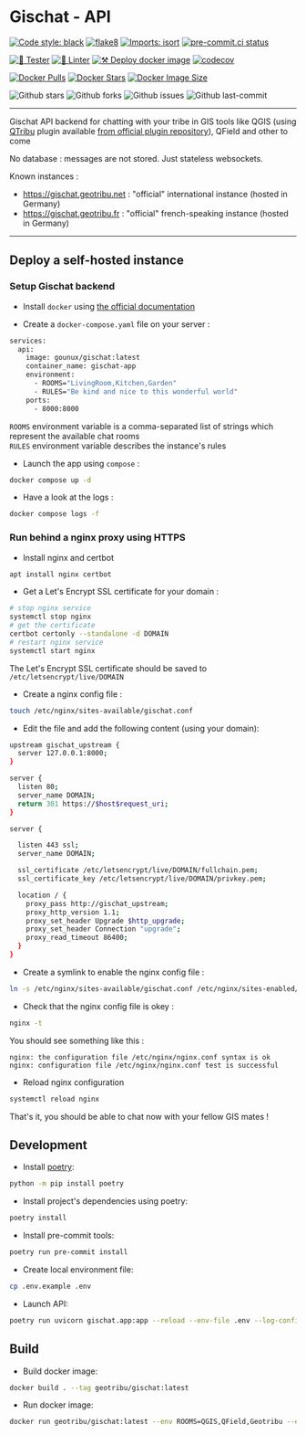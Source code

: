 # Gischat - API

[![Code style: black](https://img.shields.io/badge/code%20style-black-000000.svg)](https://github.com/psf/black)
[![flake8](https://img.shields.io/badge/linter-flake8-green)](https://flake8.pycqa.org/)
[![Imports: isort](https://img.shields.io/badge/%20imports-isort-%231674b1?style=flat&labelColor=ef8336)](https://pycqa.github.io/isort/)
[![pre-commit.ci status](https://results.pre-commit.ci/badge/github/geotribu/gischat/main.svg)](https://results.pre-commit.ci/latest/github/geotribu/gischat/main)

[![🎳 Tester](https://github.com/geotribu/gischat/actions/workflows/tests.yml/badge.svg)](https://github.com/geotribu/gischat/actions/workflows/tests.yml)
[![🐍 Linter](https://github.com/geotribu/gischat/actions/workflows/lint.yml/badge.svg)](https://github.com/geotribu/gischat/actions/workflows/lint.yml)
[![⚒️ Deploy docker image](https://github.com/geotribu/gischat/actions/workflows/docker.yml/badge.svg)](https://github.com/geotribu/gischat/actions/workflows/docker.yml)
[![codecov](https://codecov.io/github/geotribu/gischat/graph/badge.svg?token=EW5SU9VKRD)](https://codecov.io/github/geotribu/gischat)

[![Docker Pulls](https://badgen.net/docker/pulls/gounux/gischat?icon=docker&label=pulls)](https://hub.docker.com/r/gounux/gischat/)
[![Docker Stars](https://badgen.net/docker/stars/gounux/gischat?icon=docker&label=stars)](https://hub.docker.com/r/gounux/gischat/)
[![Docker Image Size](https://badgen.net/docker/size/gounux/gischat?icon=docker&label=image%20size)](https://hub.docker.com/r/gounux/gischat/)

![Github stars](https://badgen.net/github/stars/geotribu/gischat?icon=github&label=stars)
![Github forks](https://badgen.net/github/forks/geotribu/gischat?icon=github&label=forks)
![Github issues](https://img.shields.io/github/issues/geotribu/gischat)
![Github last-commit](https://img.shields.io/github/last-commit/geotribu/gischat)

---

Gischat API backend for chatting with your tribe in GIS tools like QGIS (using [QTribu](https://github.com/geotribu/qtribu) plugin available [from official plugin repository](https://plugins.qgis.org/plugins/qtribu/)), QField and other to come

No database : messages are not stored. Just stateless websockets.

Known instances :

- https://gischat.geotribu.net : "official" international instance (hosted in Germany)
- https://gischat.geotribu.fr : "official" french-speaking instance (hosted in Germany)

---

## Deploy a self-hosted instance

### Setup Gischat backend

- Install `docker` using [the official documentation](https://docs.docker.com/engine/install/)

- Create a `docker-compose.yaml` file on your server :

```sh
services:
  api:
    image: gounux/gischat:latest
    container_name: gischat-app
    environment:
      - ROOMS="LivingRoom,Kitchen,Garden"
      - RULES="Be kind and nice to this wonderful world"
    ports:
      - 8000:8000
```

`ROOMS` environment variable is a comma-separated list of strings which represent the available chat rooms  
`RULES` environment variable describes the instance's rules


- Launch the app using `compose` :

```sh
docker compose up -d
```

- Have a look at the logs :

```sh
docker compose logs -f
```

### Run behind a nginx proxy using HTTPS

- Install nginx and certbot

```sh
apt install nginx certbot
```

- Get a Let's Encrypt SSL certificate for your domain :

```sh
# stop nginx service
systemctl stop nginx
# get the certificate
certbot certonly --standalone -d DOMAIN
# restart nginx service
systemctl start nginx
```

The Let's Encrypt SSL certificate should be saved to `/etc/letsencrypt/live/DOMAIN`

- Create a nginx config file :

```sh
touch /etc/nginx/sites-available/gischat.conf
```

- Edit the file and add the following content (using your domain):

```sh
upstream gischat_upstream {
  server 127.0.0.1:8000;
}

server {
  listen 80;
  server_name DOMAIN;
  return 301 https://$host$request_uri;
}

server {

  listen 443 ssl;
  server_name DOMAIN;

  ssl_certificate /etc/letsencrypt/live/DOMAIN/fullchain.pem;
  ssl_certificate_key /etc/letsencrypt/live/DOMAIN/privkey.pem;

  location / {
    proxy_pass http://gischat_upstream;
    proxy_http_version 1.1;
    proxy_set_header Upgrade $http_upgrade;
    proxy_set_header Connection "upgrade";
    proxy_read_timeout 86400;
  }
}
```

- Create a symlink to enable the nginx config file :

```sh
ln -s /etc/nginx/sites-available/gischat.conf /etc/nginx/sites-enabled/gischat.conf
```

- Check that the nginx config file is okey :

```sh
nginx -t
```

You should see something like this :

```
nginx: the configuration file /etc/nginx/nginx.conf syntax is ok
nginx: configuration file /etc/nginx/nginx.conf test is successful
```

- Reload nginx configuration

```sh
systemctl reload nginx
```

That's it, you should be able to chat now with your fellow GIS mates !

## Development

- Install [poetry](https://python-poetry.org/):

```sh
python -m pip install poetry
```

- Install project's dependencies using poetry:

```sh
poetry install
```

- Install pre-commit tools:

```sh
poetry run pre-commit install
```

- Create local environment file:

```sh
cp .env.example .env
```

- Launch API:

```sh
poetry run uvicorn gischat.app:app --reload --env-file .env --log-config=log_config.yaml
```

## Build

- Build docker image:

```sh
docker build . --tag geotribu/gischat:latest
```

- Run docker image:

```sh
docker run geotribu/gischat:latest --env ROOMS=QGIS,QField,Geotribu --env RULES="Those are the rules: ..."
```
